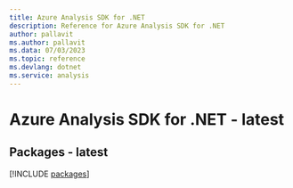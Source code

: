 ```yaml
---
title: Azure Analysis SDK for .NET
description: Reference for Azure Analysis SDK for .NET
author: pallavit
ms.author: pallavit
ms.data: 07/03/2023
ms.topic: reference
ms.devlang: dotnet
ms.service: analysis
---
```

# Azure Analysis SDK for .NET - latest
## Packages - latest
[!INCLUDE [packages](analysis-index.md)]